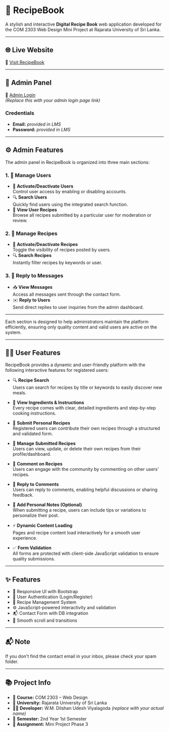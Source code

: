 # 📖 RecipeBook

A stylish and interactive **Digital Recipe Book** web application developed for the COM 2303 Web Design Mini Project at Rajarata University of Sri Lanka.

---

## 🌐 Live Website

🔗 [Visit RecipeBook](#http://recipebook.fwh.is/Project---Phase-3/index.php)

---

## 🔐 Admin Panel

🔗 [Admin Login](#http://recipebook.fwh.is/Project---Phase-3/AdminPanel/adminSignIn.php)  
*(Replace this with your admin login page link)*

### Credentials
- **Email:** *provided in LMS*
- **Password:** *provided in LMS*

---

## ⚙️ Admin Features

The admin panel in RecipeBook is organized into three main sections:

### 1. 👤 Manage Users
- 🔄 **Activate/Deactivate Users**  
  Control user access by enabling or disabling accounts.
- 🔍 **Search Users**  
  Quickly find users using the integrated search function.
- 📄 **View User Recipes**  
  Browse all recipes submitted by a particular user for moderation or review.

### 2. 🍳 Manage Recipes
- 🔄 **Activate/Deactivate Recipes**  
  Toggle the visibility of recipes posted by users.
- 🔍 **Search Recipes**  
  Instantly filter recipes by keywords or user.

### 3. 💬 Reply to Messages
- 📥 **View Messages**  
  Access all messages sent through the contact form.
- ✉️ **Reply to Users**  
  Send direct replies to user inquiries from the admin dashboard.

---

Each section is designed to help administrators maintain the platform efficiently, ensuring only quality content and valid users are active on the system.

---

## 👨‍🍳 User Features

RecipeBook provides a dynamic and user-friendly platform with the following interactive features for registered users:

- 🔍 **Recipe Search**  
  Users can search for recipes by title or keywords to easily discover new meals.

- 📖 **View Ingredients & Instructions**  
  Every recipe comes with clear, detailed ingredients and step-by-step cooking instructions.

- 📝 **Submit Personal Recipes**  
  Registered users can contribute their own recipes through a structured and validated form.

- 🧾 **Manage Submitted Recipes**  
  Users can view, update, or delete their own recipes from their profile/dashboard.

- 💬 **Comment on Recipes**  
  Users can engage with the community by commenting on other users’ recipes.

- 🔁 **Reply to Comments**  
  Users can reply to comments, enabling helpful discussions or sharing feedback.

- 🧠 **Add Personal Notes (Optional)**  
  When submitting a recipe, users can include tips or variations to personalize their post.

- ⚡ **Dynamic Content Loading**  
  Pages and recipe content load interactively for a smooth user experience.

- ✅ **Form Validation**  
  All forms are protected with client-side JavaScript validation to ensure quality submissions.

---

## ✨ Features

- 🎨 Responsive UI with Bootstrap  
- 🔐 User Authentication (Login/Register)  
- 🍲 Recipe Management System  
- ⚙️ JavaScript-powered interactivity and validation  
- 📬 Contact Form with DB integration  
- 🎯 Smooth scroll and transitions  

---

## 📬 Note

If you don't find the contact email in your inbox, please check your spam folder.

---

## 📚 Project Info

- 📘 **Course:** COM 2303 – Web Design  
- 🏫 **University:** Rajarata University of Sri Lanka  
- 👨‍🎓 **Developer:** W.M. Dilshan Udesh Viyalagoda *(replace with your actual name)*  
- 📅 **Semester:** 2nd Year 1st Semester  
- 📝 **Assignment:** Mini Project Phase 3


